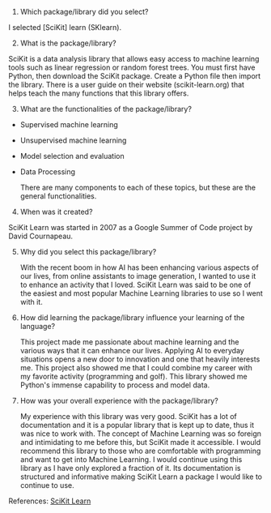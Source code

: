 1. Which package/library did you select?

I selected [SciKit] learn (SKlearn).

2. What is the package/library?

  SciKit is a data analysis library that allows easy access to machine learning tools such as linear regression or random forest trees. You must first have Python, then download the SciKit package. Create a Python
file then import the library. There is a user guide on their website (scikit-learn.org) that helps teach the many functions that this library offers.

3. What are the functionalities of the package/library?

- Supervised machine learning

- Unsupervised machine learning

- Model selection and evaluation

- Data Processing

  There are many components to each of these topics, but these are the general functionalities.
4. When was it created?

  SciKit Learn was started in 2007 as a Google Summer of Code project by David Cournapeau.

5. Why did you select this package/library?

   With the recent boom in how AI has been enhancing various aspects of our lives, from online assistants to image generation, I wanted to use it to enhance an activity that I loved. SciKit Learn was said to be one of the easiest and most
   popular Machine Learning libraries to use so I went with it.
  
6. How did learning the package/library influence your learning of the language?

   This project made me passionate about machine learning and the various ways that it can enhance our lives.
   Applying AI to everyday situations opens a new door to innovation and one that heavily interests me. This project
   also showed me that I could combine my career with my favorite activity (programming and golf). This library showed
   me Python's immense capability to process and model data.

7. How was your overall experience with the package/library?

   My experience with this library was very good. SciKit has a lot of documentation and it is a popular library that
   is kept up to date, thus it was nice to work with. The concept of Machine Learning was so foreign and intimidating
   to me before this, but SciKit made it accessible. I would recommend this library to those who are
   comfortable with programming and want to get into Machine Learning. I would continue using this library as I have only
   explored a fraction of it. Its documentation is structured and informative making SciKit Learn a package I would
   like to continue to use.

References:
[SciKit Learn](https://scikit-learn.org/stable/index.html)


